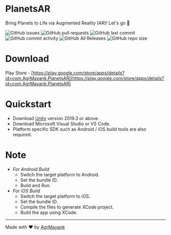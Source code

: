# PlanetsAR
Bring Planets to Life via Augmented Reality (AR)! Let's go 🚀

![GitHub issues](https://img.shields.io/github/issues/AgrMayank/PlanetsAR?label=Issues&style=flat-square)
![GitHub pull requests](https://img.shields.io/github/issues-pr/AgrMayank/PlanetsAR?label=Pull%20Requests&style=flat-square)
![GitHub last commit](https://img.shields.io/github/last-commit/AgrMayank/PlanetsAR?label=Last%20Commit&style=flat-square)
![GitHub commit activity](https://img.shields.io/github/commit-activity/m/AgrMayank/PlanetsAR?label=Commit%20Activity&style=flat-square)
![GitHub All Releases](https://img.shields.io/github/downloads/AgrMayank/PlanetsAR/total?label=Downloads&style=flat-square)
![GitHub repo size](https://img.shields.io/github/repo-size/AgrMayank/PlanetsAR?label=Repo%20Size&style=flat-square)

# Download
Play Store - [https://play.google.com/store/apps/details?id=com.AgrMayank.PlanetsAR](https://play.google.com/store/apps/details?id=com.AgrMayank.PlanetsAR)

# Quickstart

- Download [Unity](https://unity3d.com/get-unity/download/archive) version 2019.3 or above.
- Download Microsoft Visual Studio or VS Code.
- Platform specific SDK such as Android / iOS build tools are also required.

# Note

- _For Android Build_
  - Switch the target platform to Android.
  - Set the bundle ID.
  - Build and Run.
- _For iOS Build_
  - Switch the target platform to iOS.
  - Set the bundle ID.
  - Compile the files to generate XCode project.
  - Build the app using XCode.

<hr>

Made with ❤ by [AgrMayank](https://AgrMayank.GitHub.io)
